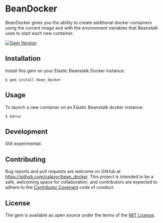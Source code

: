 # BeanDocker

BeanDocker gives you the ability to create additional docker containers using the current image and with the environment variables 
that Beanstalk uses to start each new container.
  
[![Gem Version](https://badge.fury.io/rb/bean_docker.svg)](https://badge.fury.io/rb/bean_docker)

## Installation

Install this gem on your Elastic Beanstalk Docker instance:

    $ gem install bean_docker

## Usage

To launch a new container on an Elastic Beanstalk docker instance:

    $ bdrun

## Development

Still experimental.

## Contributing

Bug reports and pull requests are welcome on GitHub at https://github.com/calasyr/bean_docker. This project is intended to be a safe, welcoming space for collaboration, and contributors are expected to adhere to the [Contributor Covenant](http://contributor-covenant.org) code of conduct.


## License

The gem is available as open source under the terms of the [MIT License](http://opensource.org/licenses/MIT).

